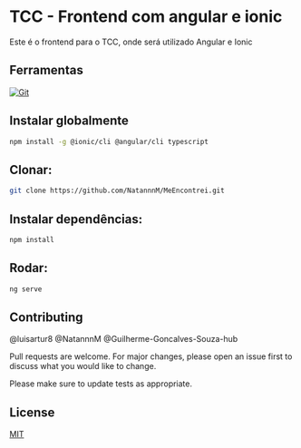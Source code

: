 # TCC - Frontend com angular e ionic

Este é o frontend para o TCC, onde será utilizado Angular e Ionic

## Ferramentas
[![Git](https://skillicons.dev/icons?i=git,nodejs,angular,ionic,typescript,ionic,&perline=4)](https://skillicons.dev)

## Instalar globalmente
```bash
npm install -g @ionic/cli @angular/cli typescript
```

## Clonar:
```bash
git clone https://github.com/NatannnM/MeEncontrei.git
```

## Instalar dependências:
```bash
npm install
```

## Rodar:
```bash
ng serve
```

## Contributing

@luisartur8
@NatannnM
@Guilherme-Goncalves-Souza-hub

Pull requests are welcome. For major changes, please open an issue first
to discuss what you would like to change.

Please make sure to update tests as appropriate.

## License

[MIT](https://choosealicense.com/licenses/mit/)
